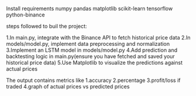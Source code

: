 Install requirements
numpy
pandas
matplotlib
scikit-learn
tensorflow
python-binance

steps followed to buil the project:

1.In main.py, integrate with the Binance API to fetch historical price data
2.In models/model.py, implement data preprocessing and normalization
3.Implement an LSTM model in models/model.py
4.Add prediction and backtesting logic in main.py(ensure you have fetched and saved your historical price data)
5.Use Matplotlib to visualize the predictions against actual prices 

The output contains metrics like 
1.accuracy 
2.percentage
3.profit/loss if traded
4.graph of actual prices vs predicted prices


